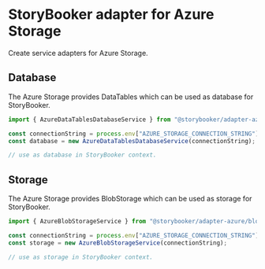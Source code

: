 # StoryBooker adapter for Azure Storage

Create service adapters for Azure Storage.

## Database

The Azure Storage provides DataTables which can be used as database for StoryBooker.

```ts
import { AzureDataTablesDatabaseService } from "@storybooker/adapter-azure/data-tables";

const connectionString = process.env["AZURE_STORAGE_CONNECTION_STRING"];
const database = new AzureDataTablesDatabaseService(connectionString);

// use as database in StoryBooker context.
```

## Storage

The Azure Storage provides BlobStorage which can be used as storage for StoryBooker.

```ts
import { AzureBlobStorageService } from "@storybooker/adapter-azure/blob-storage";

const connectionString = process.env["AZURE_STORAGE_CONNECTION_STRING"];
const storage = new AzureBlobStorageService(connectionString);

// use as storage in StoryBooker context.
```
